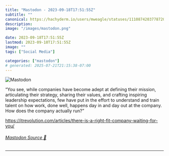 ```yaml
---
title: "Mastodon - 2023-09-18T17:51:55Z"
subtitle: ""
canonical: https://hachyderm.io/users/mweagle/statuses/111087420377872049
description:
image: "/images/mastodon.png"

date: 2023-09-18T17:51:55Z
lastmod: 2023-09-18T17:51:55Z
image: ""
tags: ["Social Media"]

categories: ["mastodon"]
# generated: 2025-07-21T21:15:38-07:00
---
```

![Mastodon](/images/mastodon.png)

<p>“You see, while companies have become adept at defining their mission, articulating their strategy, sharing their values, and crafting inspiring leadership expectations, few have put in the effort to understand and train talent on how work, done well, happens day in and day out at the company. How does the company actually run?”</p><p><a href="https://itrevolution.com/articles/there-is-a-right-fit-company-waiting-for-you/" target="_blank" rel="nofollow noopener noreferrer" translate="no"><span class="invisible">https://</span><span class="ellipsis">itrevolution.com/articles/ther</span><span class="invisible">e-is-a-right-fit-company-waiting-for-you/</span></a></p>


###### [Mastodon Source 🐘](https://hachyderm.io/@mweagle/111087420377872049)

___
